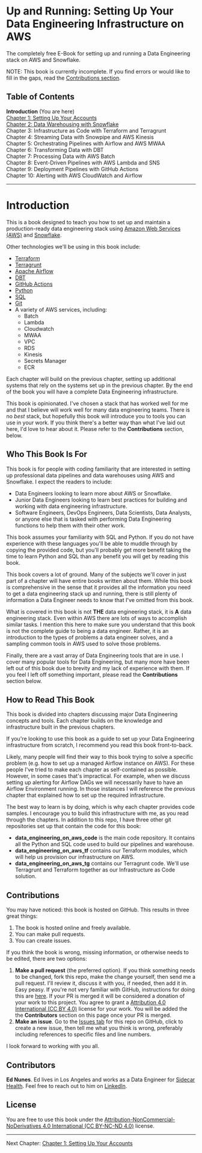 # Up and Running: Setting Up Your Data Engineering Infrastructure on AWS
The completely free E-Book for setting up and running a Data Engineering stack on AWS and Snowflake.

NOTE: This book is currently incomplete. If you find errors or would like to fill in the gaps, read the [Contributions section](https://github.com/Nunie123/data_engineering_on_aws#user-content-contributions).

## Table of Contents
**Introduction** (You are here) <br>
[Chapter 1: Setting Up Your Accounts](https://github.com/Nunie123/data_engineering_on_aws/blob/main/01_accounts.md) <br>
[Chapter 2: Data Warehousing with Snowflake](https://github.com/Nunie123/data_engineering_on_aws/blob/main/02_data_warehousing.md) <br>
Chapter 3: Infrastructure as Code with Terraform and Terragrunt <br>
Chapter 4: Streaming Data with Snowpipe and AWS Kinesis <br>
Chapter 5: Orchestrating Pipelines with Airflow and AWS MWAA <br>
Chapter 6: Transforming Data with DBT <br>
Chapter 7: Processing Data with AWS Batch <br>
Chapter 8: Event-Driven Pipelines with AWS Lambda and SNS <br>
Chapter 9: Deployment Pipelines with GitHub Actions <br>
Chapter 10: Alerting with AWS CloudWatch and Airflow

---

# Introduction
This is a book designed to teach you how to set up and maintain a production-ready data engineering stack using [Amazon Web Services (AWS)](https://aws.amazon.com/) and [Snowflake](https://www.snowflake.com/).

Other technologies we'll be using in this book include:
* [Terraform](https://www.terraform.io/)
* [Terragrunt](https://terragrunt.gruntwork.io/)
* [Apache Airflow](https://airflow.apache.org/)
* [DBT](https://www.getdbt.com/)
* [GitHub Actions](https://github.com/features/actions)
* [Python](https://www.python.org/)
* [SQL](https://en.wikipedia.org/wiki/SQL)
* [Git](https://git-scm.com/)
* A variety of AWS services, including:
  * Batch
  * Lambda
  * Cloudwatch
  * MWAA
  * VPC
  * RDS
  * Kinesis
  * Secrets Manager
  * ECR

Each chapter will build on the previous chapter, setting up additional systems that rely on the systems set up in the previous chapter. By the end of the book you will have a complete Data Engineering infrastructure.

This book is opinionated. I've chosen a stack that has worked well for me and that I believe will work well for many data engineering teams. There is no *best* stack, but hopefully this book will introduce you to tools you can use in your work. If you think there's a better way than what I've laid out here, I'd love to hear about it. Please refer to the **Contributions** section, below.

## Who This Book Is For
This book is for people with coding familiarity that are interested in setting up professional data pipelines and data warehouses using AWS and Snowflake. I expect the readers to include:
* Data Engineers looking to learn more about AWS or Snowflake.
* Junior Data Engineers looking to learn best practices for building and working with data engineering infrastructure.
* Software Engineers, DevOps Engineers, Data Scientists, Data Analysts, or anyone else that is tasked with performing Data Engineering functions to help them with their other work.

This book assumes your familiarity with SQL and Python. If you do not have experience with these languages you'll be able to muddle through by copying the provided code, but you'll probably get more benefit taking the time to learn Python and SQL than any benefit you will get by reading this book.

This book covers a lot of ground. Many of the subjects we'll cover in just part of a chapter will have entire books written about them. While this book is comprehensive in the sense that it provides all the information you need to get a data engineering stack up and running, there is still plenty of information a Data Engineer needs to know that I've omitted from this book.

What is covered in this book is not **THE** data engineering stack, it is **A** data engineering stack. Even within AWS there are lots of ways to accomplish similar tasks. I mention this here to make sure you understand that this book is not the complete guide to being a data engineer. Rather, it is an introduction to the types of problems a data engineer solves, and a sampling common tools in AWS used to solve those problems.

Finally, there are a vast array of Data Engineering tools that are in use. I cover many popular tools for Data Engineering, but many more have been left out of this book due to brevity and my lack of experience with them. If you feel I left off something important, please read the **Contributions** section below.

## How to Read This Book
This book is divided into chapters discussing major Data Engineering concepts and tools. Each chapter builds on the knowledge and infrastructure built in the previous chapters.

If you're looking to use this book as a guide to set up your Data Engineering infrastructure from scratch, I recommend you read this book front-to-back. 

Likely, many people will find their way to this book trying to solve a specific problem (e.g. how to set up a managed Airflow instance on AWS). For these people I've tried to make each chapter as self-contained as possible. However, in some cases that's impractical. For example, when we discuss setting up alerting for Airflow DAGs we will necessarily have to have an Airflow Environment running. In those instances I will reference the previous chapter that explained how to set up the required infrastructure.

The best way to learn is by doing, which is why each chapter provides code samples. I encourage you to build this infrastructure with me, as you read through the chapters. In addition to this repo, I have three other git repositories set up that contain the code for this book:
* **data_engineering_on_aws_code** is the main code repository. It contains all the Python and SQL code used to build our pipelines and warehouse.
* **data_engineering_on_aws_tf** contains our Terraform modules, which will help us provision our infrastructure on AWS.
* **data_engineering_on_aws_tg** contains our Terragrunt code. We'll use Terragrunt and Terraform together as our Infrastructure as Code solution.

## Contributions

You may have noticed: this book is hosted on GitHub. This results in three great things:
1. The book is hosted online and freely available.
2. You can make pull requests.
3. You can create issues.

If you think the book is wrong, missing information, or otherwise needs to be edited, there are two options:
1. **Make a pull request** (the preferred option). If you think something needs to be changed, fork this repo, make the change yourself, then send me a pull request. I'll review it, discuss it with you, if needed, then add it in. Easy peasy. If you're not very familiar with GitHub, instructions for doing this are [here](https://gist.github.com/Chaser324/ce0505fbed06b947d962). If your PR is merged it will be considered a donation of your work to this project. You agree to grant a [Attribution 4.0 International (CC BY 4.0)](https://creativecommons.org/licenses/by/4.0/) license for your work. You will be added the the **Contributors** section on this page once your PR is merged.
2. **Make an issue**. Go to the [Issues tab](https://github.com/Nunie123/data_engineering_on_aws/issues) for this repo on GitHub, click to create a new issue, then tell me what you think is wrong, preferably including references to specific files and line numbers.

I look forward to working with you all.

## Contributors
**Ed Nunes**. Ed lives in Los Angeles and works as a Data Engineer for [Sidecar Health](https://sidecarhealth.com/). Feel free to reach out to him on [LinkedIn](https://www.linkedin.com/in/ed-nunes-b0409b14/).


## License
You are free to use this book under the [Attribution-NonCommercial-NoDerivatives 4.0 International (CC BY-NC-ND 4.0)](https://creativecommons.org/licenses/by-nc-nd/4.0/) license.

---


Next Chapter: [Chapter 1: Setting Up Your Accounts](https://github.com/Nunie123/data_engineering_on_aws/blob/main/01_accounts.md)
